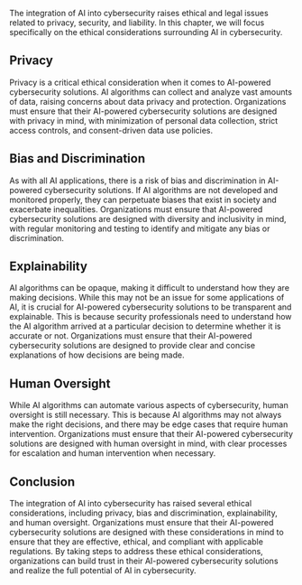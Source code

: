 
The integration of AI into cybersecurity raises ethical and legal issues related to privacy, security, and liability. In this chapter, we will focus specifically on the ethical considerations surrounding AI in cybersecurity.

Privacy
-------

Privacy is a critical ethical consideration when it comes to AI-powered cybersecurity solutions. AI algorithms can collect and analyze vast amounts of data, raising concerns about data privacy and protection. Organizations must ensure that their AI-powered cybersecurity solutions are designed with privacy in mind, with minimization of personal data collection, strict access controls, and consent-driven data use policies.

Bias and Discrimination
-----------------------

As with all AI applications, there is a risk of bias and discrimination in AI-powered cybersecurity solutions. If AI algorithms are not developed and monitored properly, they can perpetuate biases that exist in society and exacerbate inequalities. Organizations must ensure that AI-powered cybersecurity solutions are designed with diversity and inclusivity in mind, with regular monitoring and testing to identify and mitigate any bias or discrimination.

Explainability
--------------

AI algorithms can be opaque, making it difficult to understand how they are making decisions. While this may not be an issue for some applications of AI, it is crucial for AI-powered cybersecurity solutions to be transparent and explainable. This is because security professionals need to understand how the AI algorithm arrived at a particular decision to determine whether it is accurate or not. Organizations must ensure that their AI-powered cybersecurity solutions are designed to provide clear and concise explanations of how decisions are being made.

Human Oversight
---------------

While AI algorithms can automate various aspects of cybersecurity, human oversight is still necessary. This is because AI algorithms may not always make the right decisions, and there may be edge cases that require human intervention. Organizations must ensure that their AI-powered cybersecurity solutions are designed with human oversight in mind, with clear processes for escalation and human intervention when necessary.

Conclusion
----------

The integration of AI into cybersecurity has raised several ethical considerations, including privacy, bias and discrimination, explainability, and human oversight. Organizations must ensure that their AI-powered cybersecurity solutions are designed with these considerations in mind to ensure that they are effective, ethical, and compliant with applicable regulations. By taking steps to address these ethical considerations, organizations can build trust in their AI-powered cybersecurity solutions and realize the full potential of AI in cybersecurity.
